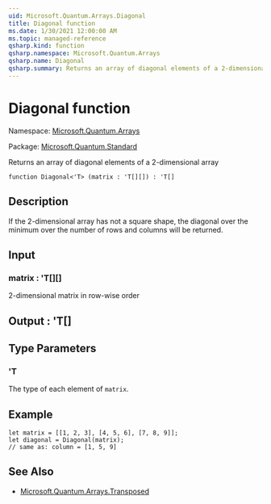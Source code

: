 ```yaml
---
uid: Microsoft.Quantum.Arrays.Diagonal
title: Diagonal function
ms.date: 1/30/2021 12:00:00 AM
ms.topic: managed-reference
qsharp.kind: function
qsharp.namespace: Microsoft.Quantum.Arrays
qsharp.name: Diagonal
qsharp.summary: Returns an array of diagonal elements of a 2-dimensional array
---
```


# Diagonal function

Namespace: [Microsoft.Quantum.Arrays](xref:Microsoft.Quantum.Arrays)

Package: [Microsoft.Quantum.Standard](https://nuget.org/packages/Microsoft.Quantum.Standard)


Returns an array of diagonal elements of a 2-dimensional array

```qsharp
function Diagonal<'T> (matrix : 'T[][]) : 'T[]
```


## Description

If the 2-dimensional array has not a square shape, the diagonal overthe minimum over the number of rows and columns will be returned.

## Input

### matrix : 'T[][]

2-dimensional matrix in row-wise order



## Output : 'T[]



## Type Parameters

### 'T

The type of each element of `matrix`.

## Example

```qsharplet matrix = [[1, 2, 3], [4, 5, 6], [7, 8, 9]];let diagonal = Diagonal(matrix);// same as: column = [1, 5, 9]```

## See Also

- [Microsoft.Quantum.Arrays.Transposed](xref:Microsoft.Quantum.Arrays.Transposed)